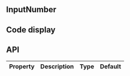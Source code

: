 ## InputNumber
## Code display
## API
|Property|Description|Type|Default|
|:---|:-----|:----|:------|